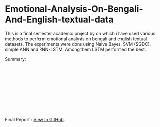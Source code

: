 # Emotional-Analysis-On-Bengali-And-English-textual-data
This is a final semester academic project by on which i have used various methods to perform emotional analysis on bengali and english textual datasets. 
The experiments were done using Naive Bayes, SVM (SGDC), simple ANN and RNN-LSTM. 
Among them LSTM performed the best.

Summary: 

<object data="https://github.com/AbidSaleh/Emotional-Analysis-On-Bengali-And-English-textual-data/blob/master/Emotional%20Analysis%20Thesis%20Defence%20Slide.pptx.pdf" type="application/pdf" width="700px" height="700px">
    <embed src="https://github.com/AbidSaleh/Emotional-Analysis-On-Bengali-And-English-textual-data/blob/master/Emotional%20Analysis%20Thesis%20Defence%20Slide.pptx.pdf">
        <p>Final Report : <a href="https://github.com/AbidSaleh/Emotional-Analysis-On-Bengali-And-English-textual-data/blob/master/Emotional%20Analysis%20Thesis%20Defence%20Slide.pptx.pdf">View In GitHub</a>.</p>
    </embed>
</object>
